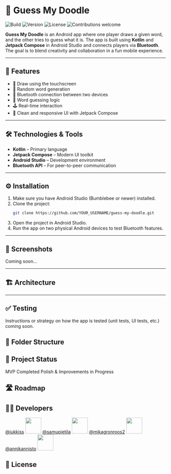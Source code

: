 # 🎨 Guess My Doodle

![Build](https://img.shields.io/badge/build-passing-brightgreen)
![Version](https://img.shields.io/badge/version-1.0.0-blue)
![License](https://img.shields.io/badge/license-MIT-blue)
![Contributions welcome](https://img.shields.io/badge/contributions-welcome-brightgreen.svg)

**Guess My Doodle** is an Android app where one player draws a given word, and the other tries to guess what it is. The app is built using **Kotlin** and **Jetpack Compose** in Android Studio and connects players via **Bluetooth**. The goal is to blend creativity and collaboration in a fun mobile experience.

---

## 📱 Features

- 🎨 Draw using the touchscreen
- 🔄 Random word generation
- 🔵 Bluetooth connection between two devices
- 🧠 Word guessing logic
- 🕹️ Real-time interaction
- 🧼 Clean and responsive UI with Jetpack Compose

---

## 🛠️ Technologies & Tools

- **Kotlin** – Primary language
- **Jetpack Compose** – Modern UI toolkit
- **Android Studio** – Development environment
- **Bluetooth API** – For peer-to-peer communication

---

## ⚙️ Installation

1. Make sure you have Android Studio (Bumblebee or newer) installed.
2. Clone the project:
   ```bash
   git clone https://github.com/YOUR_USERNAME/guess-my-doodle.git
3. Open the project in Android Studio.
4. Run the app on two physical Android devices to test Bluetooth features.
   
---

## 📸 Screenshots

Coming soon...

---

## 🏗️ Architecture
---

## ✅ Testing

Instructions or strategy on how the app is tested (unit tests, UI tests, etc.) coming soon.


## 📂 Folder Structure


## 🚧 Project Status
MVP Completed
Polish & Improvements in Progress

## 🛣️ Roadmap

## 👨‍💻 Developers
[@jukkiss](https://github.com/jukkiss)
<img src="https://github.com/jukkiss.png" width="50" height="50">
[@samupietila](https://github.com/samupietila)
<img src="https://github.com/samupietila.png" width="50" height="50">
[@mikagronroos2](https://github.com/mikagronroos2)
<img src="https://github.com/mikagronroos2.png" width="50" height="50">
[@annikannisto](https://github.com/annikannisto)
<img src="https://github.com/annikannisto.png" width="50" height="50">

## 📄 License



